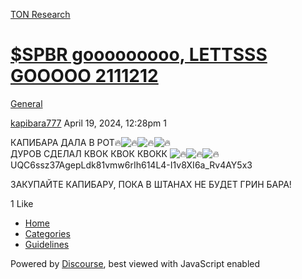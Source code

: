 [TON Research](/)

# [$SPBR gooooooooo, LETTSSS GOOOOO 2111212](/t/spbr-gooooooooo-lettsss-gooooo-2111212/11743)

[General](/c/general/4) 

    

[kapibara777](https://tonresear.ch/u/kapibara777)  April 19, 2024, 12:28pm  1

КАПИБАРА ДАЛА В РОТ:fire:![:fire:](https://tonresear.ch/images/emoji/twitter/fire.png?v=12 ":fire:")![:fire:](https://tonresear.ch/images/emoji/twitter/fire.png?v=12 ":fire:")![:fire:](https://tonresear.ch/images/emoji/twitter/fire.png?v=12 ":fire:")  
ДУРОВ СДЕЛАЛ КВОК КВОК КВОКК ![:fire:](https://tonresear.ch/images/emoji/twitter/fire.png?v=12 ":fire:")![:fire:](https://tonresear.ch/images/emoji/twitter/fire.png?v=12 ":fire:")![:fire:](https://tonresear.ch/images/emoji/twitter/fire.png?v=12 ":fire:")  
UQC6ssz37AgepLdk81vmw6rIh614L4-I1v8XI6a\_Rv4AY5x3

ЗАКУПАЙТЕ КАПИБАРУ, ПОКА В ШТАНАХ НЕ БУДЕТ ГРИН БАРА!

  1 Like

*   [Home](/)
*   [Categories](/categories)
*   [Guidelines](/guidelines)

Powered by [Discourse](https://www.discourse.org), best viewed with JavaScript enabled